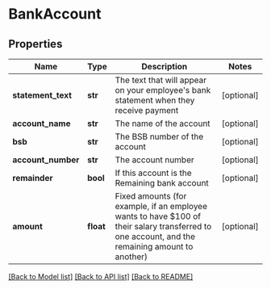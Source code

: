 # BankAccount

## Properties
Name | Type | Description | Notes
------------ | ------------- | ------------- | -------------
**statement_text** | **str** | The text that will appear on your employee&#39;s bank statement when they receive payment | [optional] 
**account_name** | **str** | The name of the account | [optional] 
**bsb** | **str** | The BSB number of the account | [optional] 
**account_number** | **str** | The account number | [optional] 
**remainder** | **bool** | If this account is the Remaining bank account | [optional] 
**amount** | **float** | Fixed amounts (for example, if an employee wants to have $100 of their salary transferred to one account, and the remaining amount to another) | [optional] 

[[Back to Model list]](../README.md#documentation-for-models) [[Back to API list]](../README.md#documentation-for-api-endpoints) [[Back to README]](../README.md)



